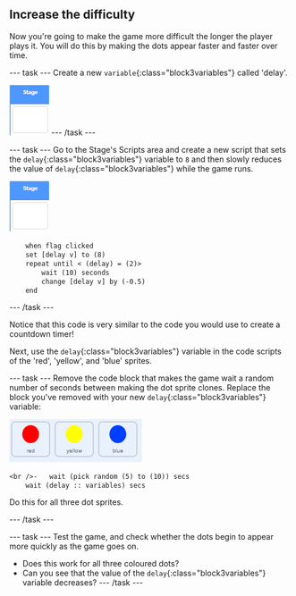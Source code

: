 ## Increase the difficulty

Now you're going to make the game more difficult the longer the player plays it. You will do this by making the dots appear faster and faster over time.

\--- task \--- Create a new `variable`{:class="block3variables"} called 'delay'.

![Stage sprite](images/stage-sprite.png) \--- /task \---

\--- task \--- Go to the Stage's Scripts area and create a new script that sets the `delay`{:class="block3variables"} variable to `8` and then slowly reduces the value of `delay`{:class="block3variables"} while the game runs.

![Stage sprite](images/stage-sprite.png)

```blocks3
    when flag clicked
    set [delay v] to (8)
    repeat until < (delay) = (2)>
        wait (10) seconds
        change [delay v] by (-0.5)
    end
```

\--- /task \---

Notice that this code is very similar to the code you would use to create a countdown timer!

Next, use the `delay`{:class="block3variables"} variable in the code scripts of the 'red', 'yellow', and 'blue' sprites.

\--- task \--- Remove the code block that makes the game wait a random number of seconds between making the dot sprite clones. Replace the block you've removed with your new `delay`{:class="block3variables"} variable:

![<0>#outside-pic</0> CSS 코드에서 <0>width</0>(너비) 와 <0>height</0>(높이) 값을 수정하여, 바깥 쪽에 있는 이미지를 <0>200px</0>로 수정해보세요. (<0>px</0>는 픽셀을 의미합니다.)](images/all-dots.png)

```blocks3
<br />-   wait (pick random (5) to (10)) secs
    wait (delay :: variables) secs
```

Do this for all three dot sprites.

\--- /task \---

\--- task \--- Test the game, and check whether the dots begin to appear more quickly as the game goes on.

+ Does this work for all three coloured dots?
+ Can you see that the value of the `delay`{:class="block3variables"} variable decreases? \--- /task \---